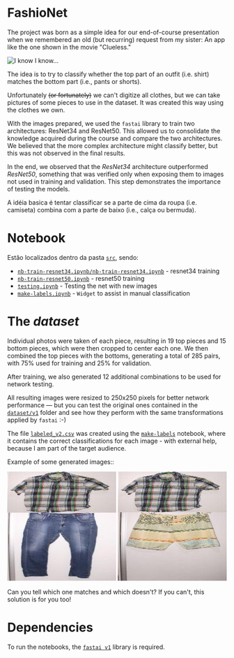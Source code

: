 # FashioNet

The project was born as a simple idea for our end-of-course presentation when we remembered an old (but recurring) request from my sister: An app like the one shown in the movie "Clueless."

![I know I know...](https://badulakit.files.wordpress.com/2013/07/closet-cher.jpg)

The idea is to try to classify whether the top part of an outfit (i.e. shirt) matches the bottom part (i.e., pants or shorts).

Unfortunately ~~(or fortunately)~~ we can't digitize all clothes, but we can take pictures of some pieces to use in the dataset. It was created this way using the clothes we own.

With the images prepared, we used the `fastai` library to train two architectures: ResNet34 and ResNet50. This allowed us to consolidate the knowledge acquired during the course and compare the two architectures. We believed that the more complex architecture might classify better, but this was not observed in the final results.

In the end, we observed that the _ResNet34_ architecture outperformed _ResNet50_, something that was verified only when exposing them to images not used in training and validation. This step demonstrates the importance of testing the models.

A idéia basica é tentar classificar se a parte de cima da roupa (i.e. camiseta) combina com a parte de baixo (i.e., calça ou bermuda).

# Notebook

Estão localizados dentro da pasta [`src`](src), sendo: 
* [`nb-train-resnet34.ipynb/nb-train-resnet34.ipynb`](src) - resnet34 training
* [`nb-train-resnet50.ipynb`](src/nb-train-resnet50.ipynb) - resnet50 training
* [`testing.ipynb`](src/testing.ipynb) - Testing the net with new images
* [`make-labels.ipynb`](src/make-labels.ipynb) - `Widget` to assist in manual classification


# The _dataset_

Individual photos were taken of each piece, resulting in 19 top pieces and 15 bottom pieces, which were then cropped to center each one. We then combined the top pieces with the bottoms, generating a total of 285 pairs, with 75% used for training and 25% for validation.

After training, we also generated 12 additional combinations to be used for network testing.

All resulting images were resized to 250x250 pixels for better network performance — but you can test the original ones contained in the [`dataset/v1`](dataset/v1) folder and see how they perform with the same transformations applied by `fastai` :-)

The file [`labeled_v2.csv`](labeled_v2.csv) was created using the [`make-labels`](src/make-labels.ipynb) notebook, where it contains the correct classifications for each image - with external help, because I am part of the target audience.

Example of some generated images::

![IMG](dataset/v2-resized/IMG_8723.JPG-IMG_8747.JPG) ![IMG](dataset/v2-resized/IMG_8723.JPG-IMG_8749.JPG)

Can you tell which one matches and which doesn't? If you can't, this solution is for you too!

# Dependencies

To run the notebooks, the [`fastai v1`](https://github.com/fastai/fastai) library is required.